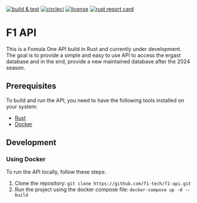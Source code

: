 [![build & test](https://img.shields.io/github/actions/workflow/status/f1-tech/f1-api/rust.yml?logo=github)](https://github.com/f1-tech/f1-api/blob/master/.github/workflows/rust.yml)
[![circleci](https://img.shields.io/circleci/build/gh/f1-tech/f1-api?logo=circleci&logoColor=white&label=circleci)](https://circleci.com/gh/f1-tech/f1-api)
[![license](https://img.shields.io/github/license/f1-tech/f1-api)](https://www.gnu.org/licenses/gpl-3.0.en.html)
[![rust report card](https://rust-reportcard.xuri.me/badge/github.com/f1-tech/f1-api)](https://rust-reportcard.xuri.me/report/github.com/f1-tech/f1-api)

# F1 API

This is a Fomula One API build in Rust and currently under development. The goal is to provide a simple and easy to use API to access the ergast database and in the end, provide a new maintained database after the 2024 season.

## Prerequisites

To build and run the API, you need to have the following tools installed on your system:

- [Rust](https://www.rust-lang.org/tools/install)
- [Docker](https://docs.docker.com/get-docker/)

## Development

### Using Docker

To run the API locally, follow these steps:

1. Clone the repository: `git clone https://github.com/f1-tech/f1-api.git`
2. Run the project using the docker compose file: `docker-compose up -d --build`
